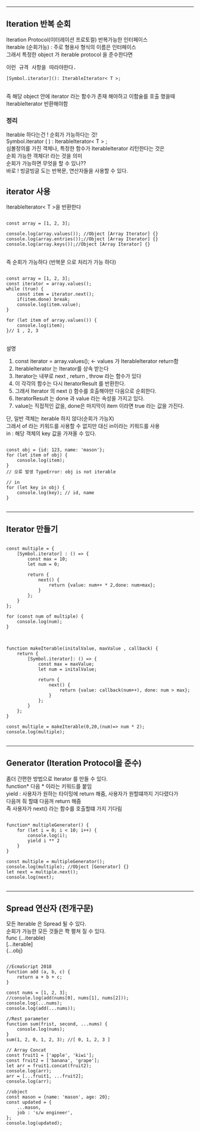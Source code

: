 
***
## Iteration 반복 순회
Iteration Protocol(이터레이션 프로토컬) 반복가능한 인터페이스   
Iterable (순회가능) : 주로 형용사 형식의 이름은 인터페이스   
그래서 특정한 object 가 iterable protocol 을 준수한다면
<pre>
이런 규격 사항을 따라야한다.
<code>
[Symbol.iterator](): IterableIterator< T >;
</code>
</pre>
즉 해당 object 안에 iterator 라는 함수가 존재 해야하고 이함술를 호출 했을때 IterableIterator 반환해야함   
### 정리
Iterable 하다는건 ! 순회가 가능하다는 것!   
 Symbol.iterator ( ) : IterableIterator< T > ;   
심볼정의를 가진 객체나, 특정한 함수가 IterableIterator<T> 리턴한다는 것은   
순회 가능한 객체다! 라는 것을 의미   
순회가 가능하면 무엇을 할 수 있나??   
바로 ! 빙글빙글 도는 반복문, 연산자들을 사용할 수 있다.   
## iterator 사용
IterableIterator< T >을 반환한다
<pre>
<code>
const array = [1, 2, 3];

console.log(array.values()); //Object [Array Iterator] {}
console.log(array.entries());//Object [Array Iterator] {}
console.log(array.keys());//Object [Array Iterator] {}
</code>
</pre>
즉 순회가 가능하다 (반복문 으로 처리가 가능 하다)
<pre>
<code>
const array = [1, 2, 3];
const iterator = array.values();
while (true) {
    const item = iterator.next();
    if(item.done) break;
    console.log(item.value);
}

for (let item of array.values()) {
    console.log(item);
}// 1 , 2, 3
</code>
</pre>
설명
1. const iterator = array.values(); <- values 가 IterableIterator return함
2. IterableIterator 는 Iterator를 상속 받는다
3. Iterator는 내부로 next , return , throw 라는 함수가 있다
4. 이 각각의 함수는 다시 IteratorResult 를 반환한다.
5. 그래서 Iterator 의 next () 함수를 호출해야만 다음으로 순회한다.
6. IteratorResult 는 done 과 value 라는 속성을 가지고 있다.
7. value는 직접적인 값을, done은 마지막이 item 이라면 true 라는 값을 가진다.   

단, 일반 객체는 iterable 하지 않다(순회가 가능X)   
그래서 of 라는 키워드를 사용할 수 없지만 대신 in이라는 키워드를 사용    
in : 해당 객체의 key 값을 가져올 수 있다.
<pre>
<code>
const obj = {id: 123, name: 'mason'};
for (let item of obj) {
    console.log(item);
}
// 오류 발생 TypeError: obj is not iterable

// in 
for (let key in obj) {
    console.log(key); // id, name
}
</code>
</pre>
***
## Iterator 만들기
<pre>
<code>
const multiple = {
    [Symbol.iterator] : () => {
        const max = 10;
        let num = 0;

        return {
            next() {
                return {value: num++ * 2,done: num>max};
            }
        };
    }
};

for (const num of multiple) {
    console.log(num);
}
</code>
</pre>

<pre>
<code>
function makeIterable(initalValue, maxValue , callback) {
    return {
        [Symbol.iterator]: () => {
            const max = maxValue;
            let num = initalValue;

            return {
                next() {
                    return {value: callback(num++), done: num > max};
                }
            };
        }
    };
}

const multiple = makeIterable(0,20,(num)=> num * 2);
console.log(multiple);
</code>
</pre>


***
## Generator (Iteration Protocol을 준수)
좀더 간편한 방법으로 Iterator 를 만들 수 있다.   
function* 다음 * 이라는 키워드를 붙임   
yield : 사용자가 원하는 타이밍에 return 해줌, 사용자가 원할떄까지 기다렸다가   
다음꺼 줘 할떄 다음꺼 return 해줌   
즉 사용자가 next() 라는 함수를 호출할떄 가지 기다림
<pre>
<code>
function* multipleGenerator() {
    for (let i = 0; i < 10; i++) {
        console.log(i);
        yield i ** 2 
    }
}

const multiple = multipleGenerator();
console.log(multiple); //Object [Generator] {}
let next = multiple.next();
console.log(next);
</code>
</pre>
***
## Spread 연산자 (전개구문)
모든 Iterable 은 Spread 될 수 있다.   
순회가 가능한 모든 것들은 쫙 펼쳐 질 수 있다.   
func (...iterable)   
[...iterable]   
{...obj}
<pre>
<code>
//EcmaScript 2018
function add (a, b, c) {
    return a + b + c;
}

const nums = [1, 2, 3];
//console.log(add(nums[0], nums[1], nums[2]));
console.log(...nums);
console.log(add(...nums));

//Rest parameter
function sum(frist, second, ...nums) {
    console.log(nums);
}
sum(1, 2, 0, 1, 2, 3); //[ 0, 1, 2, 3 ]

// Array Concat
const fruit1 = ['apple', 'kiwi'];
const fruit2 = ['banana', 'grape'];
let arr = fruit1.concat(fruit2);
console.log(arr);
arr = [...fruit1, ...fruit2];
console.log(arr);

//object
const mason = {name: 'mason', age: 20};
const updated = {
    ...mason,
    job : 's/w engineer',
};
console.log(updated);
</code>
</pre>